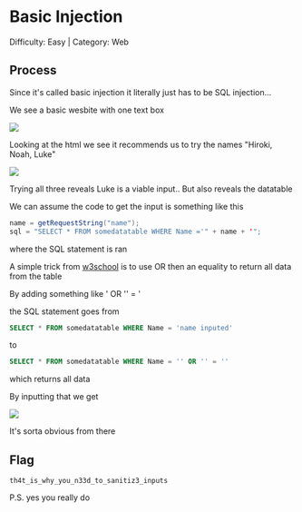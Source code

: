 # Basic Injection
Difficulty: Easy | Category: Web
## Process
Since it's called basic injection it literally just has to be SQL injection...

We see a basic wesbite with one text box

![](https://i.imgur.com/wNUP2Hk.png)

Looking at the html we see it recommends us to try the names "Hiroki, Noah, Luke"

![](https://i.imgur.com/KGAltQa.png)

Trying all three reveals Luke is a viable input.. But also reveals the datatable

We can assume the code to get the input is something like this

~~~java
name = getRequestString("name");
sql = "SELECT * FROM somedatatable WHERE Name ='" + name + '";
~~~
where the SQL statement is ran

A simple trick from [w3school](https://www.w3schools.com/sql/sql_injection.asp) is to use OR then an equality to return all data from the table

By adding something like ' OR '' = '

the SQL statement goes from 

~~~SQL
SELECT * FROM somedatatable WHERE Name = 'name inputed'
~~~

to

~~~SQL
SELECT * FROM somedatatable WHERE Name = '' OR '' = ''
~~~

which returns all data

By inputting that we get

![](https://i.imgur.com/LLowDnA.png)

It's sorta obvious from there

## Flag
~~~
th4t_is_why_you_n33d_to_sanitiz3_inputs
~~~

P.S. yes you really do

